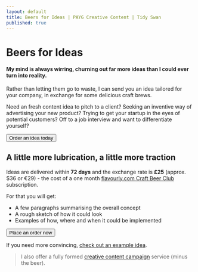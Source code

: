 ```yaml
---
layout: default
title: Beers for Ideas | PAYG Creative Content | Tidy Swan
published: true
---
```


# Beers for Ideas

#### My mind is always wirring, churning out far more ideas than I could ever turn into reality.

Rather than letting them go to waste, I can send you an idea tailored for your company, in exchange for some delicious craft brews.

Need an fresh content idea to pitch to a client? Seeking an inventive way of advertising your new product? Trying to get your startup in the eyes of potential customers? Off to a job interview and want to differentiate yourself?

<button class="button">Order an idea today</button>

## A little more lubrication, a little more traction

Ideas are delivered within **72 days** and the exchange rate is **£25** (approx. $36 or €29) - the cost of a one month [flavourly.com Craft Beer Club](https://www.flavourly.com/beer/club/) subscription.

For that you will get:

- A few paragraphs summarising the overall concept
- A rough sketch of how it could look
- Examples of how, where and when it could be implemented

<button class="button">Place an order now</button>

If you need more convincing, [check out an example idea](#).

> I also offer a fully formed [creative content campaign](/creative-content-marketing) service (minus the beer).